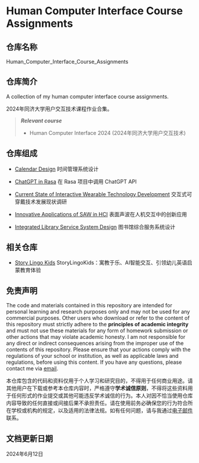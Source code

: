 # Human Computer Interface Course Assignments

## 仓库名称

Human_Computer_Interface_Course_Assignments

## 仓库简介

A collection of my human computer interface course assignments.

2024年同济大学用户交互技术课程作业合集。

> ***Relevant course***
> * Human Computer Interface 2024 (2024年同济大学用户交互技术)

## 仓库组成

* [Calendar Design](Calendar_Design)
时间管理系统设计

* [ChatGPT in Rasa](ChatGPT_in_Rasa)
在 Rasa 项目中调用 ChatGPT API

* [Current State of Interactive Wearable Technology Development](Current_State_of_Interactive_Wearable_Technology_Development)
交互式可穿戴技术发展现状调研

* [Innovative Applications of SAW in HCI](Innovative_Applications_of_SAW_in_HCI)
表面声波在人机交互中的创新应用

* [Integrated Library Service System Design](Integrated_Library_Service_System_Design)
图书馆综合服务系统设计

## 相关仓库

* [Story Lingo Kids](https://github.com/MinmusLin/Story_Lingo_Kids)
StoryLingoKids：寓教于乐、AI智能交互、引领幼儿英语启蒙教育体验

## 免责声明

The code and materials contained in this repository are intended for personal learning and research purposes only and may not be used for any commercial purposes. Other users who download or refer to the content of this repository must strictly adhere to the **principles of academic integrity** and must not use these materials for any form of homework submission or other actions that may violate academic honesty. I am not responsible for any direct or indirect consequences arising from the improper use of the contents of this repository. Please ensure that your actions comply with the regulations of your school or institution, as well as applicable laws and regulations, before using this content. If you have any questions, please contact me via [email](mailto:minmuslin@outlook.com).

本仓库包含的代码和资料仅用于个人学习和研究目的，不得用于任何商业用途。请其他用户在下载或参考本仓库内容时，严格遵守**学术诚信原则**，不得将这些资料用于任何形式的作业提交或其他可能违反学术诚信的行为。本人对因不恰当使用仓库内容导致的任何直接或间接后果不承担责任。请在使用前务必确保您的行为符合所在学校或机构的规定，以及适用的法律法规。如有任何问题，请与我通过[电子邮件](mailto:minmuslin@outlook.com)联系。

## 文档更新日期

2024年6月12日
